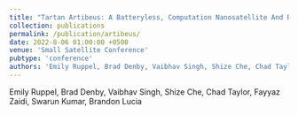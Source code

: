 ```yaml
---
title: "Tartan Artibeus: A Batteryless, Computation Nanosatellite And Research Platform"
collection: publications
permalink: /publication/artibeus/
date: 2022-8-06 01:00:00 +0500
venue: 'Small Satellite Conference'
pubtype: 'conference'
authors: 'Emily Ruppel, Brad Denby, Vaibhav Singh, Shize Che, Chad Taylor, Fayyaz Zaidi, Swarun Kumar, Brandon Lucia'
---
```

Emily Ruppel, Brad Denby, Vaibhav Singh, Shize Che, Chad Taylor, Fayyaz Zaidi, Swarun Kumar, Brandon Lucia
